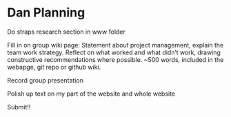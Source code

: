 # Dan Planning

Do straps research section in www folder

Fill in on group wiki page: Statement about project management, explain the team work strategy. Reflect on what worked and what didn’t work, drawing constructive recommendations where possible. ~500 words, included in the webapge, git repo or github wiki.

Record group presentation

Polish up text on my part of the website and whole website

Submit!!
